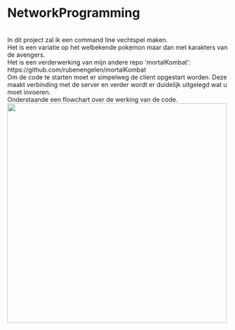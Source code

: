# NetworkProgramming
<br>
In dit project zal ik een command line vechtspel maken.<br>
Het is een variatie op het welbekende pokémon maar dan met karakters van de avengers.<br>
Het is een verderwerking van mijn andere repo 'mortalKombat': https://github.com/rubenengelen/mortalKombat <br>
Om de code te starten moet er simpelweg de client opgestart worden. Deze maakt verbinding met de server en verder wordt er duidelijk uitgelegd wat u moet invoeren.<br>
Onderstaande een flowchart over de werking van de code.
<img src="https://user-images.githubusercontent.com/61017572/120337762-e59c4f80-c2f3-11eb-9176-067fd05e15fc.png" width="500">
